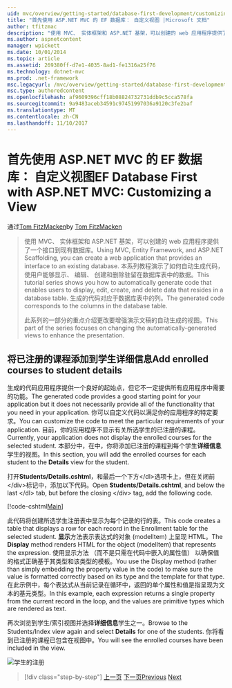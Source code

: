 ```yaml
---
uid: mvc/overview/getting-started/database-first-development/customizing-a-view
title: "首先使用 ASP.NET MVC 的 EF 数据库： 自定义视图 |Microsoft 文档"
author: tfitzmac
description: "使用 MVC、 实体框架和 ASP.NET 基架，可以创建的 web 应用程序提供了一个接口到现有数据库。 此教程系列..."
ms.author: aspnetcontent
manager: wpickett
ms.date: 10/01/2014
ms.topic: article
ms.assetid: 269380ff-d7e1-4035-8ad1-fe1316a25f76
ms.technology: dotnet-mvc
ms.prod: .net-framework
msc.legacyurl: /mvc/overview/getting-started/database-first-development/customizing-a-view
msc.type: authoredcontent
ms.openlocfilehash: af9609396cff18b08824732731ddb9c5cca578fa
ms.sourcegitcommit: 9a9483aceb34591c97451997036a9120c3fe2baf
ms.translationtype: MT
ms.contentlocale: zh-CN
ms.lasthandoff: 11/10/2017
---
```

<a name="ef-database-first-with-aspnet-mvc-customizing-a-view"></a><span data-ttu-id="7ee39-104">首先使用 ASP.NET MVC 的 EF 数据库： 自定义视图</span><span class="sxs-lookup"><span data-stu-id="7ee39-104">EF Database First with ASP.NET MVC: Customizing a View</span></span>
====================
<span data-ttu-id="7ee39-105">通过[Tom FitzMacken](https://github.com/tfitzmac)</span><span class="sxs-lookup"><span data-stu-id="7ee39-105">by [Tom FitzMacken](https://github.com/tfitzmac)</span></span>

> <span data-ttu-id="7ee39-106">使用 MVC、 实体框架和 ASP.NET 基架，可以创建的 web 应用程序提供了一个接口到现有数据库。</span><span class="sxs-lookup"><span data-stu-id="7ee39-106">Using MVC, Entity Framework, and ASP.NET Scaffolding, you can create a web application that provides an interface to an existing database.</span></span> <span data-ttu-id="7ee39-107">本系列教程演示了如何自动生成代码，使用户能够显示、 编辑、 创建和删除驻留在数据库表中的数据。</span><span class="sxs-lookup"><span data-stu-id="7ee39-107">This tutorial series shows you how to automatically generate code that enables users to display, edit, create, and delete data that resides in a database table.</span></span> <span data-ttu-id="7ee39-108">生成的代码对应于数据库表中的列。</span><span class="sxs-lookup"><span data-stu-id="7ee39-108">The generated code corresponds to the columns in the database table.</span></span>
> 
> <span data-ttu-id="7ee39-109">此系列的一部分的重点介绍更改要增强演示文稿的自动生成的视图。</span><span class="sxs-lookup"><span data-stu-id="7ee39-109">This part of the series focuses on changing the automatically-generated views to enhance the presentation.</span></span>


## <a name="add-enrolled-courses-to-student-details"></a><span data-ttu-id="7ee39-110">将已注册的课程添加到学生详细信息</span><span class="sxs-lookup"><span data-stu-id="7ee39-110">Add enrolled courses to student details</span></span>

<span data-ttu-id="7ee39-111">生成的代码应用程序提供一个良好的起始点，但它不一定提供所有应用程序中需要的功能。</span><span class="sxs-lookup"><span data-stu-id="7ee39-111">The generated code provides a good starting point for your application but it does not necessarily provide all of the functionality that you need in your application.</span></span> <span data-ttu-id="7ee39-112">你可以自定义代码以满足你的应用程序的特定要求。</span><span class="sxs-lookup"><span data-stu-id="7ee39-112">You can customize the code to meet the particular requirements of your application.</span></span> <span data-ttu-id="7ee39-113">目前，你的应用程序不显示有关所选学生的已注册的课程。</span><span class="sxs-lookup"><span data-stu-id="7ee39-113">Currently, your application does not display the enrolled courses for the selected student.</span></span> <span data-ttu-id="7ee39-114">本部分中，在中，你将添加已注册的课程到每个学生**详细信息**学生的视图。</span><span class="sxs-lookup"><span data-stu-id="7ee39-114">In this section, you will add the enrolled courses for each student to the **Details** view for the student.</span></span>

<span data-ttu-id="7ee39-115">打开**Students/Details.cshtml**，和最后一个下方&lt;/dl&gt;选项卡上，但在关闭前&lt;/div&gt;标记中，添加以下代码。</span><span class="sxs-lookup"><span data-stu-id="7ee39-115">Open **Students/Details.cshtml**, and below the last &lt;/dl&gt; tab, but before the closing &lt;/div&gt; tag, add the following code.</span></span>

[!code-cshtml[Main](customizing-a-view/samples/sample1.cshtml)]

<span data-ttu-id="7ee39-116">此代码将创建所选学生注册表中显示为每个记录的行的表。</span><span class="sxs-lookup"><span data-stu-id="7ee39-116">This code creates a table that displays a row for each record in the Enrollment table for the selected student.</span></span> <span data-ttu-id="7ee39-117">**显示**方法表示表达式的对象 (modelItem) 上呈现 HTML。</span><span class="sxs-lookup"><span data-stu-id="7ee39-117">The **Display** method renders HTML for the object (modelItem) that represents the expression.</span></span> <span data-ttu-id="7ee39-118">使用显示方法 （而不是只需在代码中嵌入的属性值） 以确保值的格式正确基于其类型和该类型的模板。</span><span class="sxs-lookup"><span data-stu-id="7ee39-118">You use the Display method (rather than simply embedding the property value in the code) to make sure the value is formatted correctly based on its type and the template for that type.</span></span> <span data-ttu-id="7ee39-119">在此示例中，每个表达式从当前记录在循环中，返回的单个属性和值是指呈现为文本的基元类型。</span><span class="sxs-lookup"><span data-stu-id="7ee39-119">In this example, each expression returns a single property from the current record in the loop, and the values are primitive types which are rendered as text.</span></span>

<span data-ttu-id="7ee39-120">再次浏览到学生/索引视图并选择**详细信息**学生之一。</span><span class="sxs-lookup"><span data-stu-id="7ee39-120">Browse to the Students/Index view again and select **Details** for one of the students.</span></span> <span data-ttu-id="7ee39-121">你将看到已注册的课程已包含在视图中。</span><span class="sxs-lookup"><span data-stu-id="7ee39-121">You will see the enrolled courses have been included in the view.</span></span>

![学生的注册](customizing-a-view/_static/image1.png)

>[!div class="step-by-step"]
<span data-ttu-id="7ee39-123">[上一页](changing-the-database.md)
[下一页](enhancing-data-validation.md)</span><span class="sxs-lookup"><span data-stu-id="7ee39-123">[Previous](changing-the-database.md)
[Next](enhancing-data-validation.md)</span></span>
